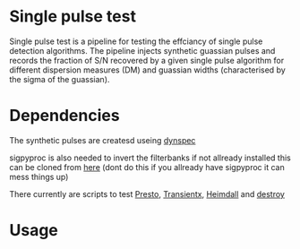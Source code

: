 # Single pulse test 

Single pulse test is a pipeline for testing the effciancy of single pulse detection algorithms. 
The pipeline injects synthetic guassian pulses and records the fraction of S/N recovered by a given single pulse algorithm for different dispersion measures (DM) and guassian widths (characterised by the sigma of the guassian). 

# Dependencies

The synthetic pulses are createsd useing [dynspec](https://github.com/hqiu-nju/simfred)

sigpyproc is also needed to invert the filterbanks if not allready installed this can be cloned from [here](https://github.com/telegraphic/sigpyproc) (dont do this if you allready have sigpyproc it can mess things up)

There currently are scripts to test [Presto](https://github.com/scottransom/presto), [Transientx](https://github.com/ypmen/TransientX), [Heimdall](https://sourceforge.net/projects/heimdall-astro/) and [destroy](https://github.com/evanocathain/destroy_gutted/)

# Usage

